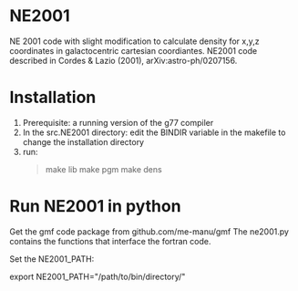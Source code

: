 NE2001
======

NE 2001 code with slight modification to calculate density for x,y,z coordinates in galactocentric cartesian coordiantes.
NE2001 code described in Cordes & Lazio (2001), arXiv:astro-ph/0207156.

Installation
============

1. Prerequisite: a running version of the g77 compiler
2. In the src.NE2001 directory: edit the BINDIR variable in the makefile to change the installation directory
3. run:
    > make lib 
    > make pgm
    > make dens

Run NE2001 in python
====================

Get the gmf code package from github.com/me-manu/gmf
The ne2001.py contains the functions that interface the fortran code.

Set the NE2001_PATH:

export NE2001_PATH="/path/to/bin/directory/"

